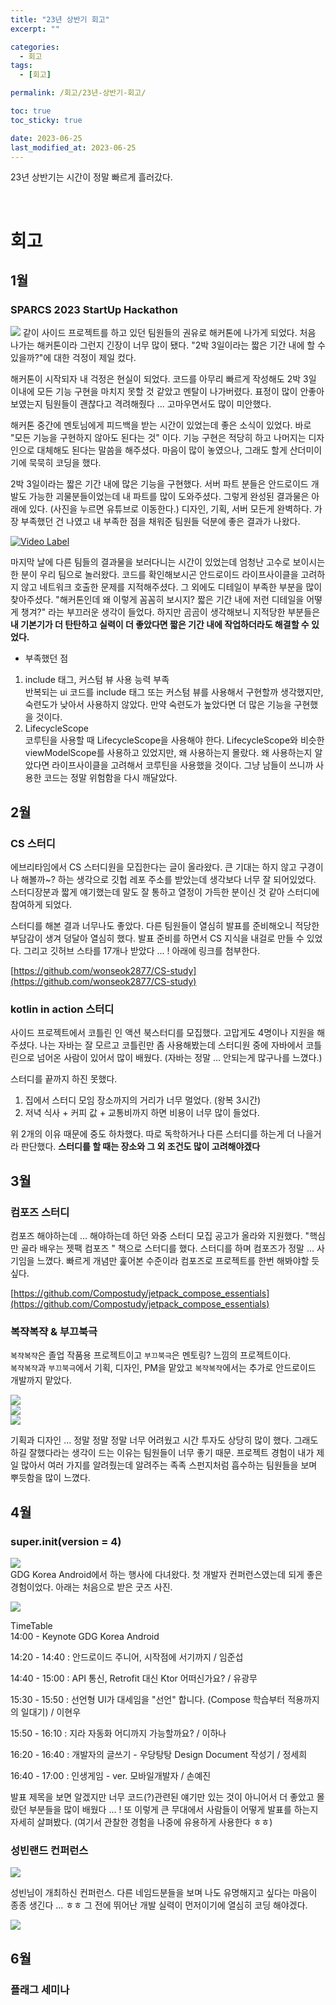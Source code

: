 ```yaml
---
title: "23년 상반기 회고"
excerpt: ""

categories:
  - 회고
tags:
  - [회고]

permalink: /회고/23년-상반기-회고/

toc: true
toc_sticky: true

date: 2023-06-25
last_modified_at: 2023-06-25
---
```


23년 상반기는 시간이 정말 빠르게 흘러갔다.     

<br>

# 회고
## 1월
### SPARCS 2023 StartUp Hackathon    
![](/imgs/2023-06-29-17-15-13.png)
같이 사이드 프로젝트를 하고 있던 팀원들의 권유로 해커톤에 나가게 되었다. 처음 나가는 해커톤이라 그런지 긴장이 너무 많이 됐다. "2박 3일이라는 짧은 기간 내에 할 수 있을까?"에 대한 걱정이 제일 컸다.   

해커톤이 시작되자 내 걱정은 현실이 되었다. 코드를 아무리 빠르게 작성해도 2박 3일 이내에 모든 기능 구현을 마치지 못할 것 같았고 멘탈이 나가버렸다. 표정이 많이 안좋아보였는지 팀원들이 괜찮다고 격려해줬다 ... 고마우면서도 많이 미안했다.    

해커톤 중간에 멘토님에게 피드백을 받는 시간이 있었는데 좋은 소식이 있었다. 바로 "모든 기능을 구현하지 않아도 된다는 것" 이다. 기능 구현은 적당히 하고 나머지는 디자인으로 대체해도 된다는 말씀을 해주셨다. 마음이 많이 놓였으나, 그래도 할게 산더미이기에 묵묵히 코딩을 했다.   

2박 3일이라는 짧은 기간 내에 많은 기능을 구현했다. 서버 파트 분들은 안드로이드 개발도 가능한 괴물분들이었는데 내 파트를 많이 도와주셨다. 그렇게 완성된 결과물은 아래에 있다. (사진을 누르면 유튜브로 이동한다.) 디자인, 기획, 서버 모든게 완벽하다. 가장 부족했던 건 나였고 내 부족한 점을 채워준 팀원들 덕분에 좋은 결과가 나왔다.  

[![Video Label](http://img.youtube.com/vi/CdgJahrQYZE/0.jpg)](https://youtu.be/CdgJahrQYZE)   

마지막 날에 다른 팀들의 결과물을 보러다니는 시간이 있었는데 엄청난 고수로 보이시는 한 분이 우리 팀으로 놀러왔다. 코드를 확인해보시곤 안드로이드 라이프사이클을 고려하지 않고 네트워크 호출한 문제를 지적해주셨다. 그 외에도 디테일이 부족한 부분을 많이 찾아주셨다. "해커톤인데 왜 이렇게 꼼꼼히 보시지? 짧은 기간 내에 저런 디테일을 어떻게 챙겨?" 라는 부끄러운 생각이 들었다. 하지만 곰곰이 생각해보니 지적당한 부분들은 **내 기본기가 더 탄탄하고 실력이 더 좋았다면 짧은 기간 내에 작업하더라도 해결할 수 있었다.**   

* 부족했던 점   
1. include 태그, 커스텀 뷰 사용 능력 부족   
반복되는 ui 코드를 include 태그 또는 커스텀 뷰를 사용해서 구현할까 생각했지만, 숙련도가 낮아서 사용하지 않았다. 만약 숙련도가 높았다면 더 많은 기능을 구현했을 것이다.   
2. LifecycleScope   
코루틴을 사용할 때 LifecycleScope을 사용해야 한다. LifecycleScope와 비슷한 viewModelScope를 사용하고 있었지만, 왜 사용하는지 몰랐다. 왜 사용하는지 알았다면 라이프사이클을 고려해서 코루틴을 사용했을 것이다. 그냥 남들이 쓰니까 사용한 코드는 정말 위험함을 다시 깨달았다.   

## 2월   
### CS 스터디    
에브리타임에서 CS 스터디원을 모집한다는 글이 올라왔다. 큰 기대는 하지 않고 구경이나 해볼까~? 하는 생각으로 깃헙 레포 주소를 받았는데 생각보다 너무 잘 되어있었다. 스터디장분과 짧게 얘기했는데 말도 잘 통하고 열정이 가득한 분이신 것 같아 스터디에 참여하게 되었다.    

스터디를 해본 결과 너무나도 좋았다. 다른 팀원들이 열심히 발표를 준비해오니 적당한 부담감이 생겨 덩달아 열심히 했다. 발표 준비를 하면서 CS 지식을 내걸로 만들 수 있었다. 그리고 깃허브 스타를 17개나 받았다 ... ! 아래에 링크를 첨부한다.  

[https://github.com/wonseok2877/CS-study](https://github.com/wonseok2877/CS-study)

### kotlin in action 스터디   
사이드 프로젝트에서 코틀린 인 액션 북스터디를 모집했다. 고맙게도 4명이나 지원을 해주셨다. 나는 자바는 잘 모르고 코틀린만 좀 사용해봤는데 스터디원 중에 자바에서 코틀린으로 넘어온 사람이 있어서 많이 배웠다. (자바는 정말 ... 안되는게 많구나를 느꼈다.)    

스터디를 끝까지 하진 못했다.
1. 집에서 스터디 모임 장소까지의 거리가 너무 멀었다. (왕복 3시간)
2. 저녁 식사 + 커피 값 + 교통비까지 하면 비용이 너무 많이 들었다.   

위 2개의 이유 때문에 중도 하차했다. 따로 독학하거나 다른 스터디를 하는게 더 나을거라 판단했다. **스터디를 할 때는 장소와 그 외 조건도 많이 고려해야겠다**  


## 3월   
### 컴포즈 스터디   
컴포즈 해야하는데 ... 해야하는데 하던 와중 스터디 모집 공고가 올라와 지원했다. "핵심만 골라 배우는 젯팩 컴포즈 " 책으로 스터디를 했다. 스터디를 하며 컴포즈가 정말 ... 사기임을 느꼈다. 빠르게 개념만 훑어본 수준이라 컴포즈로 프로젝트를 한번 해봐야할 듯 싶다.   

[https://github.com/Compostudy/jetpack_compose_essentials](https://github.com/Compostudy/jetpack_compose_essentials)     

### 복쟉복쟉 & 부끄북극
`복쟉복쟉`은 졸업 작품용 프로젝트이고 `부끄북극`은 멘토링? 느낌의 프로젝트이다.   
`복쟉복쟉`과 `부끄북극`에서 기획, 디자인, PM을 맡았고 `복쟉복쟉`에서는 추가로 안드로이드 개발까지 맡았다.   

![](/imgs/2023-06-29-16-09-55.png)   
![](/imgs/2023-06-29-16-12-27.png)   
![](/imgs/2023-06-29-16-13-09.png)   

기획과 디자인 ... 정말 정말 정말 너무 어려웠고 시간 투자도 상당히 많이 했다. 그래도 하길 잘했다라는 생각이 드는 이유는 팀원들이 너무 좋기 때문. 프로젝트 경험이 내가 제일 많아서 여러 가지를 알려줬는데 알려주는 족족 스펀지처럼 흡수하는 팀원들을 보며 뿌듯함을 많이 느꼈다. 

## 4월
### super.init(version = 4)   
![](/imgs/2023-06-29-17-03-31.png)   
GDG Korea Android에서 하는 행사에 다녀왔다. 첫 개발자 컨퍼런스였는데 되게 좋은 경험이었다. 아래는 처음으로 받은 굿즈 사진.   

![](/imgs/2023-06-29-17-05-41.png)   

TimeTable   
14:00 - Keynote
GDG Korea Android

14:20 - 14:40 :
안드로이드 주니어, 시작점에 서기까지 / 임준섭

14:40 - 15:00 :
API 통신, Retrofit 대신 Ktor 어떠신가요? / 유광무

15:30 - 15:50 : 
선언형 UI가 대세임을 "선언" 합니다. (Compose 학습부터 적용까지의 일대기) / 이현우

15:50 - 16:10 : 
지라 자동화 어디까지 가능할까요? / 이하나

16:20 - 16:40 : 
개발자의 글쓰기 - 우당탕탕 Design Document 작성기 / 정세희

16:40 - 17:00 :
인생게임 - ver. 모바일개발자 / 손예진   

발표 제목을 보면 알겠지만 너무 코드(?)관련된 얘기만 있는 것이 아니어서 더 좋았고 몰랐던 부분들을 많이 배웠다 ... ! 또 이렇게 큰 무대에서 사람들이 어떻게 발표를 하는지 자세히 살펴봤다. (여기서 관찰한 경험을 나중에 유용하게 사용한다 ㅎㅎ)


### 성빈랜드 컨퍼런스   
![](/imgs/2023-06-29-17-13-01.png)

성빈님이 개최하신 컨퍼런스. 다른 네임드분들을 보며 나도 유명해지고 싶다는 마음이 종종 생긴다 ... ㅎㅎ 그 전에 뛰어난 개발 실력이 먼저이기에 열심히 코딩 해야겠다.   

![](https://miro.medium.com/v2/resize:fit:720/format:webp/1*HdKBg-9xMfiqz9XriYbaaw.png)   


## 6월
### 플래그 세미나


















